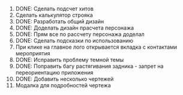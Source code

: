 1. DONE: Сделать подсчет хитов
2. Сделать калькулятор строяка
3. DONE: Разработать общий дизайн
4. DONE: Доделать дизайн прасчета персонажа
5. DONE: Прям все по рассчету персонажа доделал
6. DONE: Сделать подсказки по использованию
7. При клике на главное лого открывается вкладка с контактами мероприятия
8. DONE: Исправить проблему темной темы
9. DONE: Поправить багу растягивания задника - запрет на переориентацию приложения
10. DONE: Добавить несколько чертежей
11. Модалка для подробностей чертежа
